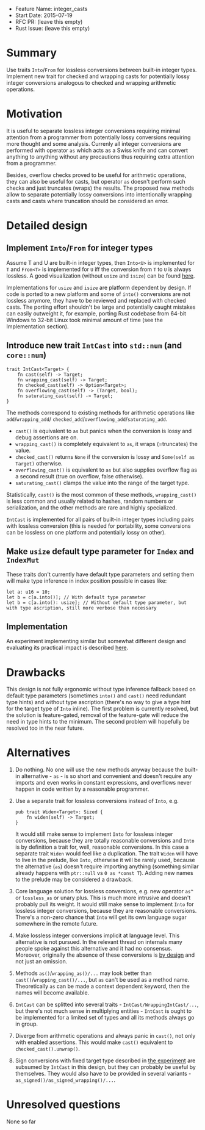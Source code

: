 - Feature Name: integer_casts
- Start Date: 2015-07-19
- RFC PR: (leave this empty)
- Rust Issue: (leave this empty)

# Summary

Use traits `Into`/`From` for lossless conversions between built-in integer types. Implement new
trait for checked and wrapping casts for potentially lossy integer conversions analogous to checked
and wrapping arithmetic operations.

# Motivation

It is useful to separate lossless integer conversions requiring minimal attention from a programmer
from potentially lossy conversions requiring more thought and some analysis. Currenly all integer
conversions are performed with operator `as` which acts as a Swiss knife and can convert anything to
anything without any precautions thus requiring extra attention from a programmer.

Besides, overflow checks proved to be useful for arithmetic operations, they can also be useful for
casts, but operator `as` doesn't perform such checks and just truncates (wraps) the results.
The proposed new methods allow to separate potentially lossy conversions into intentionally wrapping
casts and casts where truncation should be considered an error.

# Detailed design

## Implement `Into`/`From` for integer types

Assume T and U are built-in integer types, then `Into<U>` is implemented for `T` and `From<T>` is
implemented for `U` iff the conversion from `T` to `U` is always lossless.
A good visualization (without `usize` and `isize`) can be found [here][1].

Implementations for `usize` and `isize` are platform dependent by design. If code is ported
to a new platform and some of `into()` conversions are not lossless anymore, they have to be
reviewed and replaced with checked casts. The porting effort shouldn't be large and potentially
caught mistakes can easily outweight it, for example, porting Rust codebase from 64-bit Windows to
32-bit Linux took minimal amount of time (see the Implementation section).

## Introduce new trait `IntCast` into `std::num` (and `core::num`)

```
trait IntCast<Target> {
    fn cast(self) -> Target;
    fn wrapping_cast(self) -> Target;
    fn checked_cast(self) -> Option<Target>;
    fn overflowing_cast(self) -> (Target, bool);
    fn saturating_cast(self) -> Target;
}
```

The methods correspond to existing methods for arithmetic operations like `add`/`wrapping_add`/
`checked_add`/`overflowing_add`/`saturating_add`.
- `cast()` is equivalent to `as` but panics when the conversion is lossy and debug assertions are on.
- `wrapping_cast()` is completely equivalent to `as`, it wraps (=truncates) the value.
- `checked_cast()` returns `None` if the conversion is lossy and `Some(self as Target)` otherwise.
- `overflowing_cast()` is equivalent to `as` but also supplies overflow flag as a second result (true
on overflow, false otherwise).
- `saturating_cast()` clamps the value into the range of the target type.

Statistically, `cast()` is the most common of these methods, `wrapping_cast()` is less common
and usually related to hashes, random numbers or serialization, and the other methods are rare and
highly specialized.

`IntCast` is implemented for all pairs of built-in integer types including pairs with lossless
conversion (this is needed for portability, some conversions can be lossless on one platform and
potentially lossy on other).

## Make `usize` default type parameter for `Index` and `IndexMut`

These traits don't currently have default type parameters and setting them will make type inference in index position possible in cases like:
```
let a: u16 = 10;
let b = c[a.into()]; // With default type parameter
let b = c[a.into(): usize]; // Without default type parameter, but with type ascription, still more verbose than necessary
```

## Implementation
An experiment implementing similar but somewhat different design and evaluating its practical
impact is described [here][2].

# Drawbacks

This design is not fully ergonomic without type inference fallback based on default type parameters
(sometimes `into()` and `cast()` need redundant type hints) and without type ascription (there's no
way to give a type hint for the target type of `Into` inline). The first problem is currently resolved,
but the solution is feature-gated, removal of the feature-gate will reduce the need in type hints to
the minimum. The second problem will hopefully be resolved too in the near future.

# Alternatives

1. Do nothing. No one will use the new methods anyway because the built-in alternative - `as` - is
so short and convenient and doesn't require any imports and even works in constant expressions,
and overflows never happen in code written by a reasonable programmer.

2. Use a separate trait for lossless conversions instead of `Into`, e.g.

    ```
    pub trait Widen<Target>: Sized {
        fn widen(self) -> Target;
    }
    ```

    It would still make sense to implement `Into` for lossless integer conversions, because they are
totally reasonable conversions and `Into` is by definition a trait for, well, reasonable
conversions. In this case a separate trait `Widen` would feel like a duplication.
The trait `Widen` will have to live in the prelude, like `Into`, otherwise it will be rarely
used, because the alternative (`as`) doesn't require importing anything (something similar already
happens with `ptr::null` vs `0 as *const T`). Adding new names to the prelude may be considered a
drawback.

3. Core language solution for lossless conversions, e.g. new operator `as^` or `lossless_as` or
unary plus. This is much more intrusive and doesn't probably pull its weight.
It would still make sense to implement `Into` for lossless integer conversions, because they are
reasonable conversions. There's a non-zero chance that `Into` will get its own language sugar
somewhere in the remote future.

4. Make lossless integer conversions implicit at language level. This alternative is not pursued.
In the relevant thread on internals many people spoke against this alternative and it had no
consensus. Moreover, originally the absence of these conversions is [by design][4] and not just an
omission.

5. Methods `as()`/`wrapping_as()/...` may look better than `cast()`/`wrapping_cast()/...`, but `as`
can't be used as a method name. Theoretically `as` can be made a context dependent keyword, then the
names will become available.

6. `IntCast` can be splitted into several traits - `IntCast/WrappingIntCast/...`, but
there's not much sense in multiplying entities - `IntCast` is ought to be implemented for a
limited set of types and all its methods always go in group.

7. Diverge from arithmetic operations and always panic in `cast()`, not only with enabled assertions.
This would make `cast()` equivalent to `checked_cast().unwrap()`.

8. Sign conversions with fixed target type described in [the experiment][2] are subsumed by `IntCast` in this
design, but they can probably be useful by themselves. They would also have to be provided in
several variants - `as_signed()/as_signed_wrapping()/...`.

# Unresolved questions

None so far

[1]: https://internals.rust-lang.org/t/implicit-widening-polymorphic-indexing-and-similar-ideas/1141/45
[2]: https://internals.rust-lang.org/t/implicit-widening-polymorphic-indexing-and-similar-ideas/1141/70
[3]: https://internals.rust-lang.org/t/implicit-widening-polymorphic-indexing-and-similar-ideas/1141
[4]: http://graydon2.dreamwidth.org/2015/07/03/
